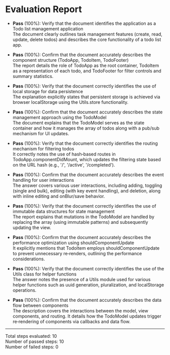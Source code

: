 # Evaluation Report

- **Pass** (100%): Verify that the document identifies the application as a Todo list management application  
  The document clearly outlines task management features (create, read, update, delete todos) and describes the core functionality of a todo list app.

- **Pass** (100%): Confirm that the document accurately describes the component structure (TodoApp, TodoItem, TodoFooter)  
  The report details the role of TodoApp as the root container, TodoItem as a representation of each todo, and TodoFooter for filter controls and summary statistics.

- **Pass** (100%): Verify that the document correctly identifies the use of local storage for data persistence  
  The explanation explicitly states that persistent storage is achieved via browser localStorage using the Utils.store functionality.

- **Pass** (100%): Confirm that the document accurately describes the state management approach using the TodoModel  
  The document explains that the TodoModel serves as the state container and how it manages the array of todos along with a pub/sub mechanism for UI updates.

- **Pass** (100%): Verify that the document correctly identifies the routing mechanism for filtering todos  
  It correctly notes the use of hash‑based routes in TodoApp.componentDidMount, which updates the filtering state based on the URL hash (e.g., '/', '/active', '/completed').

- **Pass** (100%): Confirm that the document accurately describes the event handling for user interactions  
  The answer covers various user interactions, including adding, toggling (single and bulk), editing (with key event handling), and deletion, along with inline editing and onBlur/save behavior.

- **Pass** (100%): Verify that the document correctly identifies the use of immutable data structures for state management  
  The report explains that mutations in the TodoModel are handled by replacing the array (using immutable patterns) and subsequently updating the view.

- **Pass** (100%): Confirm that the document accurately describes the performance optimization using shouldComponentUpdate  
  It explicitly mentions that TodoItem employs shouldComponentUpdate to prevent unnecessary re‑renders, outlining the performance considerations.

- **Pass** (100%): Verify that the document correctly identifies the use of the Utils class for helper functions  
  The answer notes the presence of a Utils module used for various helper functions such as uuid generation, pluralization, and localStorage operations.

- **Pass** (100%): Confirm that the document accurately describes the data flow between components  
  The description covers the interactions between the model, view components, and routing. It details how the TodoModel updates trigger re‑rendering of components via callbacks and data flow.

---

Total steps evaluated: 10  
Number of passed steps: 10  
Number of failed steps: 0